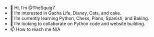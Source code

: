 - 👋 Hi, I’m @TheSquig7
- 👀 I’m interested in Gacha Life, Disney, Cats, and cake.
- 🌱 I’m currently learning Python, Chess, Piano, Spanish, and Baking.
- 💞️ I’m looking to collaborate on Python code and website building.
- 📫 How to reach me N/A

<!---
TheSquig7/TheSquig7 is a ✨ special ✨ repository because its `README.md` (this file) appears on your GitHub profile.
You can click the Preview link to take a look at your changes.
--->
